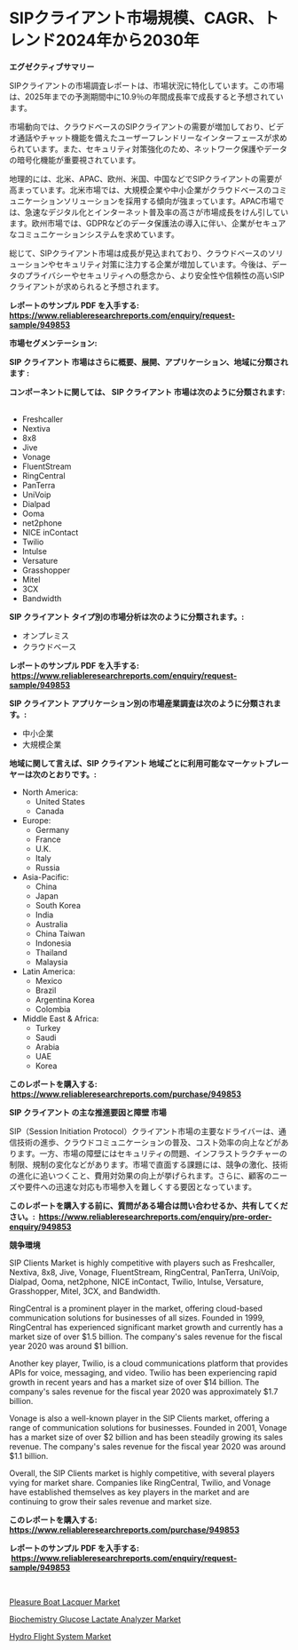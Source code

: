 <p><h1>SIPクライアント市場規模、CAGR、トレンド2024年から2030年</h1></p><p><strong>エグゼクティブサマリー</strong></p>
<p><p>SIPクライアントの市場調査レポートは、市場状況に特化しています。この市場は、2025年までの予測期間中に10.9％の年間成長率で成長すると予想されています。</p><p>市場動向では、クラウドベースのSIPクライアントの需要が増加しており、ビデオ通話やチャット機能を備えたユーザーフレンドリーなインターフェースが求められています。また、セキュリティ対策強化のため、ネットワーク保護やデータの暗号化機能が重要視されています。</p><p>地理的には、北米、APAC、欧州、米国、中国などでSIPクライアントの需要が高まっています。北米市場では、大規模企業や中小企業がクラウドベースのコミュニケーションソリューションを採用する傾向が強まっています。APAC市場では、急速なデジタル化とインターネット普及率の高さが市場成長をけん引しています。欧州市場では、GDPRなどのデータ保護法の導入に伴い、企業がセキュアなコミュニケーションシステムを求めています。</p><p>総じて、SIPクライアント市場は成長が見込まれており、クラウドベースのソリューションやセキュリティ対策に注力する企業が増加しています。今後は、データのプライバシーやセキュリティへの懸念から、より安全性や信頼性の高いSIPクライアントが求められると予想されます。</p></p>
<p><strong>レポートのサンプル PDF を入手する: <a href="https://www.reliableresearchreports.com/enquiry/request-sample/949853">https://www.reliableresearchreports.com/enquiry/request-sample/949853</a></strong></p>
<p><strong>市場セグメンテーション:</strong></p>
<p><strong> SIP クライアント 市場はさらに概要、展開、アプリケーション、地域に分類されます :</strong></p>
<p><strong>コンポーネントに関しては、 SIP クライアント 市場は次のように分類されます: &nbsp;</strong></p>
<p><ul><li>Freshcaller</li><li>Nextiva</li><li>8x8</li><li>Jive</li><li>Vonage</li><li>FluentStream</li><li>RingCentral</li><li>PanTerra</li><li>UniVoip</li><li>Dialpad</li><li>Ooma</li><li>net2phone</li><li>NICE inContact</li><li>Twilio</li><li>Intulse</li><li>Versature</li><li>Grasshopper</li><li>Mitel</li><li>3CX</li><li>Bandwidth</li></ul></p>
<p><strong> SIP クライアント タイプ別の市場分析は次のように分類されます。:</strong></p>
<p><ul><li>オンプレミス</li><li>クラウドベース</li></ul></p>
<p><strong>レポートのサンプル PDF を入手する: &nbsp;<a href="https://www.reliableresearchreports.com/enquiry/request-sample/949853">https://www.reliableresearchreports.com/enquiry/request-sample/949853</a></strong></p>
<p><strong> SIP クライアント アプリケーション別の市場産業調査は次のように分類されます。:</strong></p>
<p><ul><li>中小企業</li><li>大規模企業</li></ul></p>
<p><strong>地域に関して言えば、SIP クライアント 地域ごとに利用可能なマーケットプレーヤーは次のとおりです。:</strong></p>
<p><ul>
    <li>
        North America:
        <ul>
            <li>United States</li>
            <li>Canada</li>
        </ul>
    </li>
    <li>
        Europe:
        <ul>
            <li>Germany</li>
            <li>France</li>
            <li>U.K.</li>
            <li>Italy</li>
            <li>Russia</li>
        </ul>
    </li>
    <li>
        Asia-Pacific:
        <ul>
            <li>China</li>
            <li>Japan</li>
            <li>South Korea</li>
            <li>India</li>
            <li>Australia</li>
            <li>China Taiwan</li>
            <li>Indonesia</li>
            <li>Thailand</li>
            <li>Malaysia</li>
        </ul>
    </li>
    <li>
        Latin America:
        <ul>
            <li>Mexico</li>
            <li>Brazil</li>
            <li>Argentina Korea</li>
            <li>Colombia</li>
        </ul>
    </li>
    <li>
        Middle East & Africa:
        <ul>
            <li>Turkey</li>
            <li>Saudi</li>
            <li>Arabia</li>
            <li>UAE</li>
            <li>Korea</li>
        </ul>
    </li>
    </ul></p>
<p><strong>このレポートを購入する: &nbsp;<a href="https://www.reliableresearchreports.com/purchase/949853">https://www.reliableresearchreports.com/purchase/949853</a></strong></p>
<p><strong>SIP クライアント の主な推進要因と障壁 市場</strong></p>
<p><p>SIP（Session Initiation Protocol）クライアント市場の主要なドライバーは、通信技術の進歩、クラウドコミュニケーションの普及、コスト効率の向上などがあります。一方、市場の障壁にはセキュリティの問題、インフラストラクチャーの制限、規制の変化などがあります。市場で直面する課題には、競争の激化、技術の進化に追いつくこと、費用対効果の向上が挙げられます。さらに、顧客のニーズや要件への迅速な対応も市場参入を難しくする要因となっています。</p></p>
<p><strong>このレポートを購入する前に、質問がある場合は問い合わせるか、共有してください。:&nbsp; <a href="https://www.reliableresearchreports.com/enquiry/pre-order-enquiry/949853">https://www.reliableresearchreports.com/enquiry/pre-order-enquiry/949853</a></strong></p>
<p><strong>競争環境</strong></p>
<p><p>SIP Clients Market is highly competitive with players such as Freshcaller, Nextiva, 8x8, Jive, Vonage, FluentStream, RingCentral, PanTerra, UniVoip, Dialpad, Ooma, net2phone, NICE inContact, Twilio, Intulse, Versature, Grasshopper, Mitel, 3CX, and Bandwidth. </p><p>RingCentral is a prominent player in the market, offering cloud-based communication solutions for businesses of all sizes. Founded in 1999, RingCentral has experienced significant market growth and currently has a market size of over $1.5 billion. The company's sales revenue for the fiscal year 2020 was around $1 billion.</p><p>Another key player, Twilio, is a cloud communications platform that provides APIs for voice, messaging, and video. Twilio has been experiencing rapid growth in recent years and has a market size of over $14 billion. The company's sales revenue for the fiscal year 2020 was approximately $1.7 billion.</p><p>Vonage is also a well-known player in the SIP Clients market, offering a range of communication solutions for businesses. Founded in 2001, Vonage has a market size of over $2 billion and has been steadily growing its sales revenue. The company's sales revenue for the fiscal year 2020 was around $1.1 billion.</p><p>Overall, the SIP Clients market is highly competitive, with several players vying for market share. Companies like RingCentral, Twilio, and Vonage have established themselves as key players in the market and are continuing to grow their sales revenue and market size.</p></p>
<p><strong>このレポートを購入する: &nbsp; <a href="https://www.reliableresearchreports.com/purchase/949853">https://www.reliableresearchreports.com/purchase/949853</a></strong></p>
<p><strong>レポートのサンプル PDF を入手する: &nbsp;<a href="https://www.reliableresearchreports.com/enquiry/request-sample/949853">https://www.reliableresearchreports.com/enquiry/request-sample/949853</a></strong><strong></strong></p>
<p>&nbsp;</p>
<p><p><a href="https://www.linkedin.com/pulse/pleasure-boat-lacquer-market-goal-estimating-size-future-growth-tlc6c?trackingId=1MPzkJRIiZI%2BkZ4sXe8q%2FQ%3D%3D">Pleasure Boat Lacquer Market</a></p><p><a href="https://www.linkedin.com/pulse/biochemistry-glucose-lactate-analyzer-market-research-report-lwoec?trackingId=0RvJxOWsYU2xW1TtwcMMhA%3D%3D">Biochemistry Glucose Lactate Analyzer Market</a></p><p><a href="https://www.linkedin.com/pulse/hydro-flight-system-market-size-evaluating-its-trends-growth-5m1fc?trackingId=%2B5zizXAvh3fiKBWvEza6MA%3D%3D">Hydro Flight System Market</a></p></p>